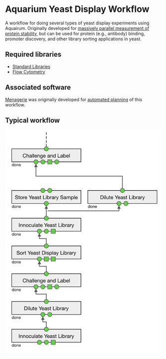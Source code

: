 # Aquarium Yeast Display Workflow

A workflow for doing several types of yeast display experiments using Aquairum. Originally developed for [massively parallel measurement of protein stability](https://www.ncbi.nlm.nih.gov/pubmed/28706065), but can be used for protein (e.g., antibody) binding, promoter discovery, and other library sorting applications in yeast. 

## Required libraries
* [Standard Libraries](https://github.com/klavinslab/standard-libraries)
* [Flow Cytometry](https://github.com/klavinslab/flow-cytometry)

## Associated software
[Menagerie](https://github.com/klavinslab/menagerie) was originally developed for [automated planning](https://github.com/klavinslab/menagerie#plan-a-protein-stability-experiment) of this workflow.

## Typical workflow
![The first round of a simple yeast display experiment](/docs/_images/yeast-display-example.png?raw=true "Yeast Display Plan")
